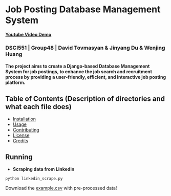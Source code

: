 # Job Posting Database Management System
**[Youtube Video Demo](https://www.youtube.com)**
### DSCI551 | Group48 | David Tovmasyan & Jinyang Du & Wenjing Huang
#### The project aims to create a Django-based Database Management System for job postings, to enhance the job search and recruitment process by providing a user-friendly, efficient, and interactive job posting platform.

## Table of Contents (Description of directories and what each file does)
- [Installation](#installation)
- [Usage](#usage)
- [Contributing](#contributing)
- [License](#license)
- [Credits](#credits)

## Running
- **Scraping data from LinkedIn**
```shell
python linkedin_scrape.py
```
Download the [example.csv](https://drive.google.com/file/d/1RLI85-oi-JQM9OdJEVLjCz-DFzeScRY5/view?usp=sharing) with pre-processed data!
